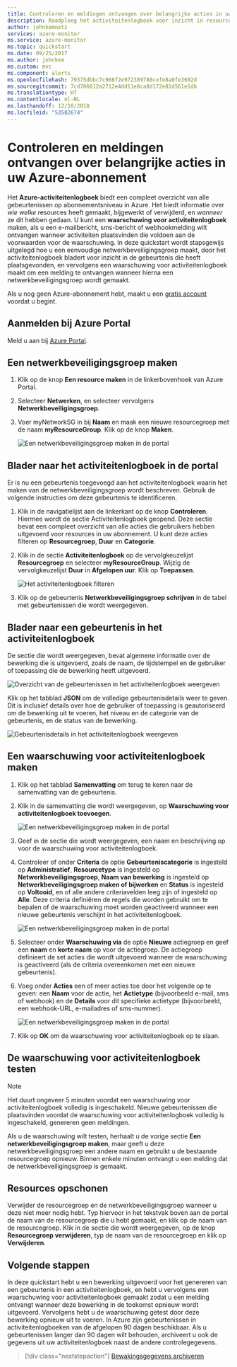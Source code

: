 ```yaml
---
title: Controleren en meldingen ontvangen over belangrijke acties in uw Azure-abonnement
description: Raadpleeg het activiteitenlogboek voor inzicht in resourcebeheer, servicestatus en andere abonnementsactiviteiten. Vervolgens kunt u een waarschuwing voor activiteitenlogboek gebruiken om een e-mailmelding te ontvangen wanneer in uw abonnement een bewerking met veel bevoegdheden wordt uitgevoerd.
author: johnkemnetz
services: azure-monitor
ms.service: azure-monitor
ms.topic: quickstart
ms.date: 09/25/2017
ms.author: johnkem
ms.custom: mvc
ms.component: alerts
ms.openlocfilehash: 79375dbbc7c966f2e972389788cefe8a0fe3692d
ms.sourcegitcommit: 7cd706612a2712e4dd11e8ca8d172e81d561e1db
ms.translationtype: HT
ms.contentlocale: nl-NL
ms.lasthandoff: 12/18/2018
ms.locfileid: "53582674"
---
```

# <a name="audit-and-receive-notifications-about-important-actions-in-your-azure-subscription"></a>Controleren en meldingen ontvangen over belangrijke acties in uw Azure-abonnement

Het **Azure-activiteitenlogboek** biedt een compleet overzicht van alle gebeurtenissen op abonnementsniveau in Azure. Het biedt informatie over *wie* *welke* resources heeft gemaakt, bijgewerkt of verwijderd, en *wanneer* ze dit hebben gedaan. U kunt een **waarschuwing voor activiteitenlogboek** maken, als u een e-mailbericht, sms-bericht of webhookmelding wilt ontvangen wanneer activiteiten plaatsvinden die voldoen aan de voorwaarden voor de waarschuwing. In deze quickstart wordt stapsgewijs uitgelegd hoe u een eenvoudige netwerkbeveiligingsgroep maakt, door het activiteitenlogboek bladert voor inzicht in de gebeurtenis die heeft plaatsgevonden, en vervolgens een waarschuwing voor activiteitenlogboek maakt om een melding te ontvangen wanneer hierna een netwerkbeveiligingsgroep wordt gemaakt.

Als u nog geen Azure-abonnement hebt, maakt u een [gratis account](https://azure.microsoft.com/free/) voordat u begint.

## <a name="log-in-to-the-azure-portal"></a>Aanmelden bij Azure Portal

Meld u aan bij [Azure Portal](https://portal.azure.com/).

## <a name="create-a-network-security-group"></a>Een netwerkbeveiligingsgroep maken

1. Klik op de knop **Een resource maken** in de linkerbovenhoek van Azure Portal.

2. Selecteer **Netwerken**, en selecteer vervolgens **Netwerkbeveiligingsgroep**.

3. Voer myNetworkSG in bij **Naam** en maak een nieuwe resourcegroep met de naam **myResourceGroup**. Klik op de knop **Maken**.

    ![Een netwerkbeveiligingsgroep maken in de portal](./media/quick-audit-notify-action-subscription/create-network-security-group.png)

## <a name="browse-the-activity-log-in-the-portal"></a>Blader naar het activiteitenlogboek in de portal

Er is nu een gebeurtenis toegevoegd aan het activiteitenlogboek waarin het maken van de netwerkbeveiligingsgroep wordt beschreven. Gebruik de volgende instructies om deze gebeurtenis te identificeren.

1. Klik in de navigatielijst aan de linkerkant op de knop **Controleren**. Hiermee wordt de sectie Activiteitenlogboek geopend. Deze sectie bevat een compleet overzicht van alle acties die gebruikers hebben uitgevoerd voor resources in uw abonnement. U kunt deze acties filteren op **Resourcegroep**, **Duur** en **Categorie**.

2. Klik in de sectie **Activiteitenlogboek** op de vervolgkeuzelijst **Resourcegroep** en selecteer **myResourceGroup**. Wijzig de vervolgkeuzelijst **Duur** in **Afgelopen uur**. Klik op **Toepassen**.

    ![Het activiteitenlogboek filteren](./media/quick-audit-notify-action-subscription/browse-activity-log.png)

3. Klik op de gebeurtenis **Netwerkbeveiligingsgroep schrijven** in de tabel met gebeurtenissen die wordt weergegeven.

## <a name="browse-an-event-in-the-activity-log"></a>Blader naar een gebeurtenis in het activiteitenlogboek

De sectie die wordt weergegeven, bevat algemene informatie over de bewerking die is uitgevoerd, zoals de naam, de tijdstempel en de gebruiker of toepassing die de bewerking heeft uitgevoerd.

![Overzicht van de gebeurtenissen in het activiteitenlogboek weergeven](./media/quick-audit-notify-action-subscription/activity-log-summary.png)

Klik op het tabblad **JSON** om de volledige gebeurtenisdetails weer te geven. Dit is inclusief details over hoe de gebruiker of toepassing is geautoriseerd om de bewerking uit te voeren, het niveau en de categorie van de gebeurtenis, en de status van de bewerking.

![Gebeurtenisdetails in het activiteitenlogboek weergeven](./media/quick-audit-notify-action-subscription/activity-log-json.png)

## <a name="create-an-activity-log-alert"></a>Een waarschuwing voor activiteitenlogboek maken

1. Klik op het tabblad **Samenvatting** om terug te keren naar de samenvatting van de gebeurtenis.

2. Klik in de samenvatting die wordt weergegeven, op **Waarschuwing voor activiteitenlogboek toevoegen**.

    ![Een netwerkbeveiligingsgroep maken in de portal](./media/quick-audit-notify-action-subscription/activity-log-summary.png)

3. Geef in de sectie die wordt weergegeven, een naam en beschrijving op voor de waarschuwing voor activiteitenlogboek.

4. Controleer of onder **Criteria** de optie **Gebeurteniscategorie** is ingesteld op **Administratief**, **Resourcetype** is ingesteld op **Netwerkbeveiligingsgroep**, **Naam van bewerking** is ingesteld op **Netwerkbeveiligingsgroep maken of bijwerken** en **Status** is ingesteld op **Voltooid**, en of alle andere criteriavelden leeg zijn of ingesteld op **Alle**. Deze criteria definiëren de regels die worden gebruikt om te bepalen of de waarschuwing moet worden geactiveerd wanneer een nieuwe gebeurtenis verschijnt in het activiteitenlogboek.

    ![Een netwerkbeveiligingsgroep maken in de portal](./media/quick-audit-notify-action-subscription/activity-log-alert-criteria.png)

5. Selecteer onder **Waarschuwing via** de optie **Nieuwe** actiegroep en geef een **naam** en **korte naam** op voor de actiegroep. De actiegroep definieert de set acties die wordt uitgevoerd wanneer de waarschuwing is geactiveerd (als de criteria overeenkomen met een nieuwe gebeurtenis).

6. Voeg onder **Acties** een of meer acties toe door het volgende op te geven: een **Naam** voor de actie, het **Actietype** (bijvoorbeeld e-mail, sms of webhook) en de **Details** voor dit specifieke actietype (bijvoorbeeld, een webhook-URL, e-mailadres of sms-nummer).

    ![Een netwerkbeveiligingsgroep maken in de portal](./media/quick-audit-notify-action-subscription/activity-log-alert-actions.png)

7. Klik op **OK** om de waarschuwing voor activiteitenlogboek op te slaan.

## <a name="test-the-activity-log-alert"></a>De waarschuwing voor activiteitenlogboek testen

> [!NOTE]
> Het duurt ongeveer 5 minuten voordat een waarschuwing voor activiteitenlogboek volledig is ingeschakeld. Nieuwe gebeurtenissen die plaatsvinden voordat de waarschuwing voor activiteitenlogboek volledig is ingeschakeld, genereren geen meldingen.
>
>

Als u de waarschuwing wilt testen, herhaalt u de vorige sectie **Een netwerkbeveiligingsgroep maken**, maar geeft u deze netwerkbeveiligingsgroep een andere naam en gebruikt u de bestaande resourcegroep opnieuw. Binnen enkele minuten ontvangt u een melding dat de netwerkbeveiligingsgroep is gemaakt.

## <a name="clean-up-resources"></a>Resources opschonen

Verwijder de resourcegroep en de netwerkbeveiligingsgroep wanneer u deze niet meer nodig hebt. Typ hiervoor in het tekstvak boven aan de portal de naam van de resourcegroep die u hebt gemaakt, en klik op de naam van de resourcegroep. Klik in de sectie die wordt weergegeven, op de knop **Resourcegroep verwijderen**, typ de naam van de resourcegroep en klik op **Verwijderen**.

## <a name="next-steps"></a>Volgende stappen

In deze quickstart hebt u een bewerking uitgevoerd voor het genereren van een gebeurtenis in een activiteitenlogboek, en hebt u vervolgens een waarschuwing voor activiteitenlogboek gemaakt zodat u een melding ontvangt wanneer deze bewerking in de toekomst opnieuw wordt uitgevoerd. Vervolgens hebt u de waarschuwing getest door deze bewerking opnieuw uit te voeren. In Azure zijn gebeurtenissen in activiteitenlogboeken van de afgelopen 90 dagen beschikbaar. Als u gebeurtenissen langer dan 90 dagen wilt behouden, archiveert u ook de gegevens uit uw activiteitenlogboek naast de andere controlegegevens.

> [!div class="nextstepaction"]
> [Bewakingsgegevens archiveren](./../../azure-monitor/learn/tutorial-archive-data.md)
